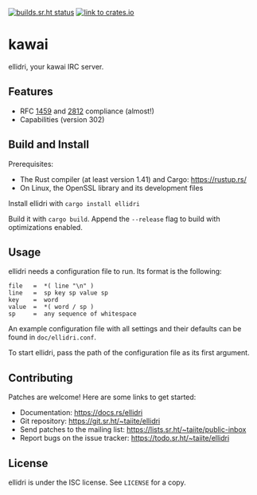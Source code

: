 [![builds.sr.ht status](https://builds.sr.ht/~taiite/ellidri.svg)](https://builds.sr.ht/~taiite/ellidri?)
[![link to crates.io](https://img.shields.io/crates/v/ellidri.svg)](https://crates.io/crates/ellidri)

# kawai

ellidri, your kawai IRC server.


## Features

- RFC [1459][0] and [2812][1] compliance (almost!)
- Capabilities (version 302)

[0]: https://tools.ietf.org/html/rfc1459
[1]: https://tools.ietf.org/html/rfc2812


## Build and Install

Prerequisites:

- The Rust compiler (at least version 1.41) and Cargo: <https://rustup.rs/>
- On Linux, the OpenSSL library and its development files

Install ellidri with `cargo install ellidri`

Build it with `cargo build`.  Append the `--release` flag to build with
optimizations enabled.


## Usage

ellidri needs a configuration file to run.  Its format is the following:

```
file   =  *( line "\n" )
line   =  sp key sp value sp
key    =  word
value  =  *( word / sp )
sp     =  any sequence of whitespace
```

An example configuration file with all settings and their defaults can be found
in `doc/ellidri.conf`.

To start ellidri, pass the path of the configuration file as its first argument.


## Contributing

Patches are welcome!  Here are some links to get started:

- Documentation: <https://docs.rs/ellidri>
- Git repository: <https://git.sr.ht/~taiite/ellidri>
- Send patches to the mailing list: <https://lists.sr.ht/~taiite/public-inbox>
- Report bugs on the issue tracker: <https://todo.sr.ht/~taiite/ellidri>


## License

ellidri is under the ISC license.  See `LICENSE` for a copy.
